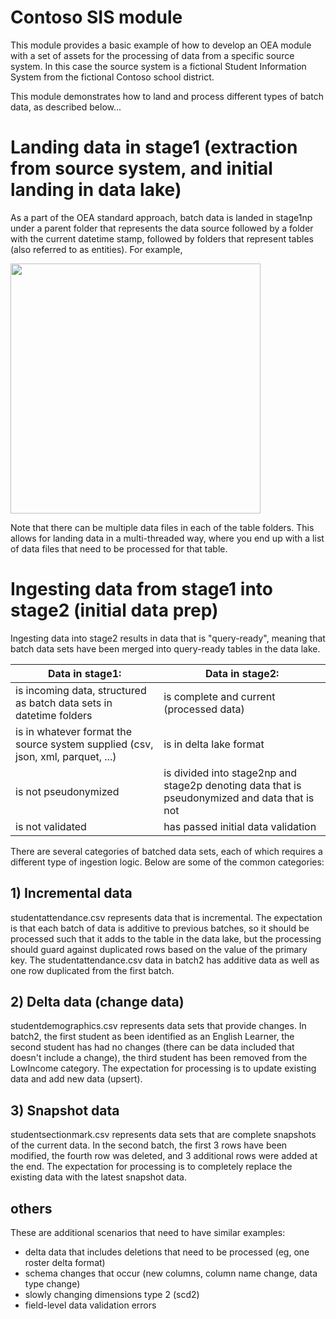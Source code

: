 # Contoso SIS module
This module provides a basic example of how to develop an OEA module with a set of assets for the processing of data from a specific source system. In this case the source system is a fictional Student Information System from the fictional Contoso school district.

This module demonstrates how to land and process different types of batch data, as described below...

# Landing data in stage1 (extraction from source system, and initial landing in data lake)
As a part of the OEA standard approach, batch data is landed in stage1np under a parent folder that represents the data source followed by a folder with the current datetime stamp, followed by folders that represent tables (also referred to as entities). For example,

<img src="https://user-images.githubusercontent.com/1812048/140954521-80894ca1-8719-464e-af6d-b889b2a8089b.png" width="400" />

Note that there can be multiple data files in each of the table folders. This allows for landing data in a multi-threaded way, where you end up with a list of data files that need to be processed for that table.

# Ingesting data from stage1 into stage2 (initial data prep)
Ingesting data into stage2 results in data that is "query-ready", meaning that batch data sets have been merged into query-ready tables in the data lake.

| **Data in stage1:**         | **Data in stage2:**     | 
|--------------|-----------|
| is incoming data, structured as batch data sets in datetime folders | is complete and current (processed data) |
| is in whatever format the source system supplied (csv, json, xml, parquet, ...) | is in delta lake format |
| is not pseudonymized | is divided into stage2np and stage2p denoting data that is pseudonymized and data that is not |
| is not validated | has passed initial data validation |

There are several categories of batched data sets, each of which requires a different type of ingestion logic.
Below are some of the common categories:

## 1) Incremental data
studentattendance.csv represents data that is incremental. The expectation is that each batch of data is additive to previous batches, so it should be processed such that it adds to the table in the data lake, but the processing should guard against duplicated rows based on the value of the primary key.
The studentattendance.csv data in batch2 has additive data as well as one row duplicated from the first batch.

## 2) Delta data (change data)
studentdemographics.csv represents data sets that provide changes. In batch2, the first student as been identified as an English Learner, the second student has had no changes (there can be data included that doesn't include a change), the third student has been removed from the LowIncome category.
The expectation for processing is to update existing data and add new data (upsert).

## 3) Snapshot data
studentsectionmark.csv represents data sets that are complete snapshots of the current data.
In the second batch, the first 3 rows have been modified, the fourth row was deleted, and 3 additional rows were added at the end.
The expectation for processing is to completely replace the existing data with the latest snapshot data.

## others
These are additional scenarios that need to have similar examples:
- delta data that includes deletions that need to be processed (eg, one roster delta format)
- schema changes that occur (new columns, column name change, data type change)
- slowly changing dimensions type 2 (scd2)
- field-level data validation errors

